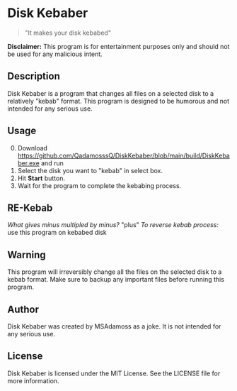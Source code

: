 # Disk Kebaber
 > "It makes your disk kebabed" 

**Disclaimer:** This program is for entertainment purposes only and should not be used for any malicious intent.

## Description
Disk Kebaber is a program that changes all files on a selected disk to a relatively "kebab" format. This program is designed to be humorous and not intended for any serious use.


## Usage
0. Download https://github.com/QadamosssQ/DiskKebaber/blob/main/build/DiskKebaber.exe and run
1. Select the disk you want to "kebab" in select box.
2. Hit **Start** button.
3. Wait for the program to complete the kebabing process.

## RE-Kebab
*What gives minus multipled by minus?* "plus"
*To reverse kebab process:* use this program on kebabed disk

## Warning
This program will irreversibly change all the files on the selected disk to a kebab format. Make sure to backup any important files before running this program.

## Author
Disk Kebaber was created by MSAdamoss as a joke. It is not intended for any serious use.

## License
Disk Kebaber is licensed under the MIT License. See the LICENSE file for more information.


